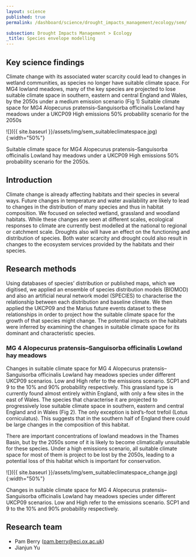 ```yaml
---
layout: science
published: true
permalink: /dashboard/science/drought_impacts_management/ecology/sem/

subsection: Drought Impacts Management > Ecology
_title: Species envelope modelling
---
```


## Key science findings

Climate change with its associated water scarcity could lead to changes in wetland communities, as species no longer have suitable climate space.
For MG4 lowland meadows, many of the key species are projected to lose suitable climate space in southern, eastern and central England and Wales, by the 2050s under a medium emission scenario (Fig 1) Suitable climate space for MG4 Alopecurus pratensis–Sanguisorba officinalis Lowland hay meadows under a UKCP09 High emissions 50% probability scenario for the 2050s

![]({{ site.baseurl }}/assets/img/sem_suitableclimatespace.jpg){:width="50%"}

Suitable climate space for MG4 Alopecurus pratensis–Sanguisorba officinalis Lowland hay meadows under a UKCP09 High emissions 50% probability scenario for the 2050s.

## Introduction 

Climate change is already affecting habitats and their species in several ways. Future changes in temperature and water availability are likely to lead to changes in the distribution of many species and thus in habitat composition. We focused on selected wetland, grassland and woodland habitats. While these changes are seen at different scales, ecological responses to climate are currently best modelled at the national to regional or catchment scale. Droughts also will have an effect on the functioning and distribution of species. Both water scarcity and drought could also result in changes to the ecosystem services provided by the habitats and their species. 

## Research methods

Using databases of species’ distribution or published maps, which we digitised, we applied an ensemble of species distribution models (BIOMOD) and also an artificial neural network model (SPECIES) to characterise the relationship between each distribution and baseline climate. We then applied the UKCP09 and the Marius future events dataset to these relationships in order to project how the suitable climate space for the growth of that species might change.  The potential impacts on the habitats were inferred by examining the changes in suitable climate space for its dominant and characteristic species.

### MG 4 Alopecurus pratensis–Sanguisorba officinalis Lowland hay meadows

Changes in suitable climate space for MG 4 Alopecurus pratensis–Sanguisorba officinalis Lowland hay meadows species under different UKCP09 scenarios. Low and High refer to the emissions scenario. SCP1 and 9 to the 10% and 90% probability respectively.
This grassland type is currently found almost entirely within England, with only a few sites in the east of Wales.  The species that characterise it are projected to progressively lose suitable climate space in southern, eastern and central England and in Wales (Fig 2). The only exception is bird’s-foot trefoil (Lotus corniculatus). This suggests that in the southern half of England there could be large changes in the composition of this habitat.

There are important concentrations of lowland meadows in the Thames Basin, but by the 2050s some of it is likely to become climatically unsuitable for these species. Under a high emissions scenario, all suitable climate space for most of them is project to be lost by the 2050s, leading to a potential loss of this habitat which is important for conservation.

![]({{ site.baseurl }}/assets/img/sem_suitableclimatespace_change.jpg){:width="50%"}

Changes in suitable climate space for MG 4 Alopecurus pratensis–Sanguisorba officinalis Lowland hay meadows species under different UKCP09 scenarios. Low and High refer to the emissions scenario. SCP1 and 9 to the 10% and 90% probability respectively.

## Research team

* Pam Berry (pam.berry@eci.ox.ac.uk)
* Jianjun Yu